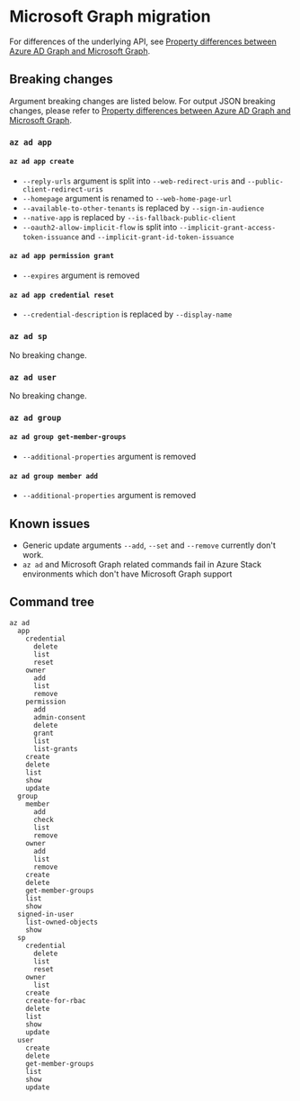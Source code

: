 # Microsoft Graph migration

For differences of the underlying API, see [Property differences between Azure AD Graph and Microsoft Graph](https://docs.microsoft.com/graph/migrate-azure-ad-graph-property-differences).

## Breaking changes

Argument breaking changes are listed below. For output JSON breaking changes, please refer to [Property differences between Azure AD Graph and Microsoft Graph](https://docs.microsoft.com/graph/migrate-azure-ad-graph-property-differences).

### `az ad app`

#### `az ad app create`

- `--reply-urls` argument is split into `--web-redirect-uris` and `--public-client-redirect-uris`
- `--homepage` argument is renamed to `--web-home-page-url`
- `--available-to-other-tenants` is replaced by `--sign-in-audience`
- `--native-app` is replaced by `--is-fallback-public-client`
- `--oauth2-allow-implicit-flow` is split into `--implicit-grant-access-token-issuance` and `--implicit-grant-id-token-issuance`

#### `az ad app permission grant`

- `--expires` argument is removed

#### `az ad app credential reset`

- `--credential-description` is replaced by `--display-name`


### `az ad sp`

No breaking change.

### `az ad user`

No breaking change.

### `az ad group`

#### `az ad group get-member-groups`

- `--additional-properties` argument is removed

#### `az ad group member add`

- `--additional-properties` argument is removed

## Known issues

- Generic update arguments `--add`, `--set` and `--remove` currently don't work. 
- `az ad` and Microsoft Graph related commands fail in Azure Stack environments which don't have Microsoft Graph support

## Command tree

```
az ad
  app
    credential
      delete
      list
      reset
    owner
      add
      list
      remove
    permission
      add
      admin-consent
      delete
      grant
      list
      list-grants
    create
    delete
    list
    show
    update
  group
    member
      add
      check
      list
      remove
    owner
      add
      list
      remove
    create
    delete
    get-member-groups
    list
    show
  signed-in-user
    list-owned-objects
    show
  sp
    credential
      delete
      list
      reset
    owner
      list
    create
    create-for-rbac
    delete
    list
    show
    update
  user
    create
    delete
    get-member-groups
    list
    show
    update
```
